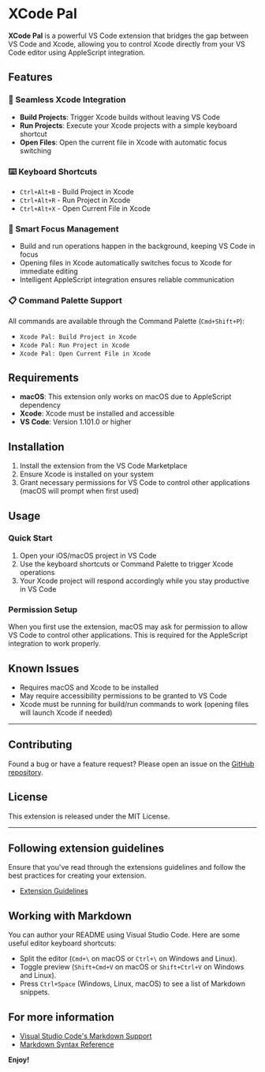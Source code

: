 # XCode Pal

**XCode Pal** is a powerful VS Code extension that bridges the gap between VS Code and Xcode, allowing you to control Xcode directly from your VS Code editor using AppleScript integration.

## Features

### 🚀 Seamless Xcode Integration
- **Build Projects**: Trigger Xcode builds without leaving VS Code
- **Run Projects**: Execute your Xcode projects with a simple keyboard shortcut
- **Open Files**: Open the current file in Xcode with automatic focus switching

### ⌨️ Keyboard Shortcuts
- `Ctrl+Alt+B` - Build Project in Xcode
- `Ctrl+Alt+R` - Run Project in Xcode
- `Ctrl+Alt+X` - Open Current File in Xcode

### 🎯 Smart Focus Management
- Build and run operations happen in the background, keeping VS Code in focus
- Opening files in Xcode automatically switches focus to Xcode for immediate editing
- Intelligent AppleScript integration ensures reliable communication

### 📋 Command Palette Support
All commands are available through the Command Palette (`Cmd+Shift+P`):
- `Xcode Pal: Build Project in Xcode`
- `Xcode Pal: Run Project in Xcode`
- `Xcode Pal: Open Current File in Xcode`

## Requirements

- **macOS**: This extension only works on macOS due to AppleScript dependency
- **Xcode**: Xcode must be installed and accessible
- **VS Code**: Version 1.101.0 or higher

## Installation

1. Install the extension from the VS Code Marketplace
2. Ensure Xcode is installed on your system
3. Grant necessary permissions for VS Code to control other applications (macOS will prompt when first used)

## Usage

### Quick Start
1. Open your iOS/macOS project in VS Code
2. Use the keyboard shortcuts or Command Palette to trigger Xcode operations
3. Your Xcode project will respond accordingly while you stay productive in VS Code

### Permission Setup
When you first use the extension, macOS may ask for permission to allow VS Code to control other applications. This is required for the AppleScript integration to work properly.

## Known Issues

- Requires macOS and Xcode to be installed
- May require accessibility permissions to be granted to VS Code
- Xcode must be running for build/run commands to work (opening files will launch Xcode if needed)

---

## Contributing

Found a bug or have a feature request? Please open an issue on the [GitHub repository](https://github.com/gfreezy/xcode-pal).

## License

This extension is released under the MIT License.

---

## Following extension guidelines

Ensure that you've read through the extensions guidelines and follow the best practices for creating your extension.

* [Extension Guidelines](https://code.visualstudio.com/api/references/extension-guidelines)

## Working with Markdown

You can author your README using Visual Studio Code. Here are some useful editor keyboard shortcuts:

* Split the editor (`Cmd+\` on macOS or `Ctrl+\` on Windows and Linux).
* Toggle preview (`Shift+Cmd+V` on macOS or `Shift+Ctrl+V` on Windows and Linux).
* Press `Ctrl+Space` (Windows, Linux, macOS) to see a list of Markdown snippets.

## For more information

* [Visual Studio Code's Markdown Support](http://code.visualstudio.com/docs/languages/markdown)
* [Markdown Syntax Reference](https://help.github.com/articles/markdown-basics/)

**Enjoy!**
